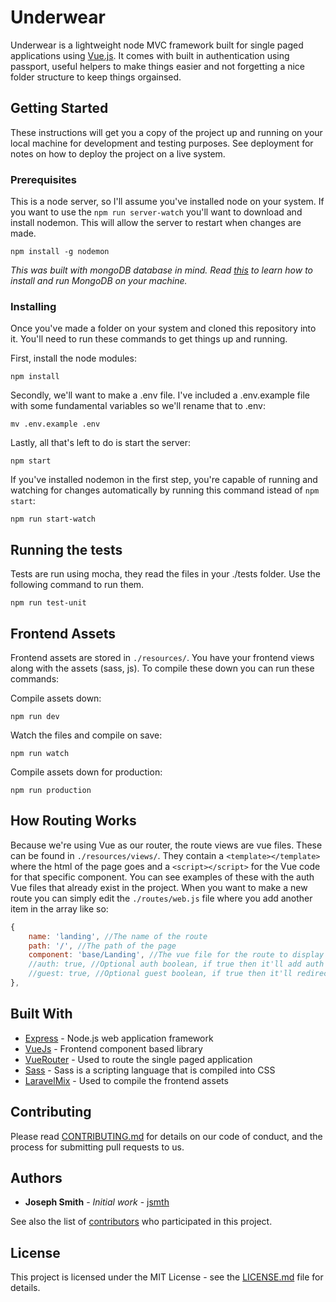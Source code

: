 # Underwear

Underwear is a lightweight node MVC framework built for single paged applications using [Vue.js](https://vuejs.org). It comes with built in authentication using passport, useful helpers to make things easier and not forgetting a nice folder structure to keep things orgainsed.

## Getting Started

These instructions will get you a copy of the project up and running on your local machine for development and testing purposes. See deployment for notes on how to deploy the project on a live system.

### Prerequisites

This is a node server, so I'll assume you've installed node on your system. If you want to use the `npm run server-watch` you'll want to download and install nodemon. This will allow the server to restart when changes are made.

```
npm install -g nodemon
```

_This was built with mongoDB database in mind. Read [this](https://scotch.io/tutorials/an-introduction-to-mongodb) to learn how to install and run MongoDB on your machine._

### Installing

Once you've made a folder on your system and cloned this repository into it. You'll need to run these commands to get things up and running.

First, install the node modules:

```
npm install
```

Secondly, we'll want to make a .env file. I've included a .env.example file with some fundamental variables so we'll rename that to .env:

```
mv .env.example .env
```

Lastly, all that's left to do is start the server:

```
npm start
```

If you've installed nodemon in the first step, you're capable of running and watching for changes automatically by running this command istead of `npm start`:

```
npm run start-watch
```

## Running the tests

Tests are run using mocha, they read the files in your ./tests folder. Use the following command to run them.

```
npm run test-unit
```


## Frontend Assets

Frontend assets are stored in `./resources/`. You have your frontend views along with the assets (sass, js). To compile these down you can run these commands:

Compile assets down:

```
npm run dev
```

Watch the files and compile on save:

```
npm run watch
```

Compile assets down for production:

```
npm run production
```

## How Routing Works

Because we're using Vue as our router, the route views are vue files. These can be found in `./resources/views/`. They contain a `<template></template>` where the html of the page goes and a `<script></script>` for the Vue code for that specific component. You can see examples of these with the auth Vue files that already exist in the project. When you want to make a new route you can simply edit the `./routes/web.js` file where you add another item in the array like so:

```javascript
{
    name: 'landing', //The name of the route
    path: '/', //The path of the page
    component: 'base/Landing', //The vue file for the route to display this is a string of the file path starting from the ./resources/views/
    //auth: true, //Optional auth boolean, if true then it'll add auth middleware on the route so only logged in users can access it
    //guest: true, //Optional guest boolean, if true then it'll redirect you to the homepage route if logged in
},
```

## Built With

* [Express](https://expressjs.com/) - Node.js web application framework
* [VueJs](https://vuejs.org/) - Frontend component based library
* [VueRouter](https://router.vuejs.org/en/) - Used to route the single paged application
* [Sass](http://sass-lang.com) - Sass is a scripting language that is compiled into CSS
* [LaravelMix](https://github.com/JeffreyWay/laravel-mix) - Used to compile the frontend assets

## Contributing

Please read [CONTRIBUTING.md](https://gist.github.com/PurpleBooth/b24679402957c63ec426) for details on our code of conduct, and the process for submitting pull requests to us.


## Authors

* **Joseph Smith** - *Initial work* - [jsmth](https://jsmth.herokuapp.com/)

See also the list of [contributors](https://github.com/JosephSmith127/underwear/contributors) who participated in this project.

## License

This project is licensed under the MIT License - see the [LICENSE.md](LICENSE.md) file for details.
